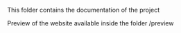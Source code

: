 This folder contains the documentation of the project


Preview of the website available inside the folder /preview